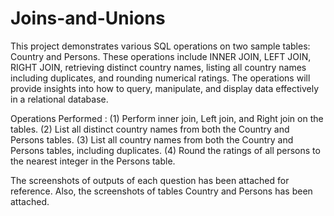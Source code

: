 # Joins-and-Unions

This project demonstrates various SQL operations on two sample tables: Country and Persons. These operations include INNER JOIN, LEFT JOIN, RIGHT JOIN, retrieving distinct country names, listing all country names including duplicates, and rounding numerical ratings. The operations will provide insights into how to query, manipulate, and display data effectively in a relational database.

Operations Performed :
(1) Perform inner join, Left join, and Right join on the tables. 
(2) List all distinct country names from both the Country and Persons tables. 
(3) List all country names from both the Country and Persons tables, including duplicates. 
(4) Round the ratings of all persons to the nearest integer in the Persons table.

The screenshots of outputs of each question has been attached for reference. Also, the screenshots of tables Country and Persons has been attached.
